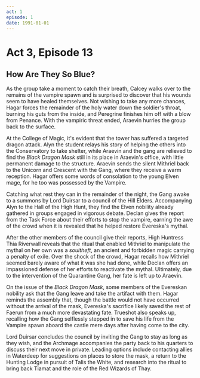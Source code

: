 ```yaml
---
act: 1
episode: 1
date: 1991-01-01
---
```

# Act 3, Episode 13
## How Are They So Blue?
As the group take a moment to catch their breath, Calcey walks over to the remains of the vampire spawn and is surprised to discover that his wounds seem to have healed themselves. Not wishing to take any more chances, Hagar forces the remainder of the holy water down the soldier's throat, burning his guts from the inside, and Peregrine finishes him off with a blow from Penance. With the vampiric threat ended, Araevin hurries the group back to the surface.

At the College of Magic, it's evident that the tower has suffered a targeted dragon attack. Alyn the student relays his story of helping the others into the Conservatory to take shelter, while Araevin and the gang are relieved to find the *Black Dragon Mask* still in its place in Araevin's office, with little permanent damage to the structure. Araevin sends the silent Mithriel back to the Unicorn and Crescent with the Gang, where they receive a warm reception. Hagar offers some words of consolation to the young Elven mage, for he too was possessed by the Vampire.

Catching what rest they can in the remainder of the night, the Gang awake to a summons by Lord Duirsar to a council of the Hill Elders. Accompanying Alyn to the Hall of the High Hunt, they find the Elven nobility already gathered in groups engaged in vigorous debate. Declan gives the report from the Task Force about their efforts to stop the vampire, earning the awe of the crowd when it is revealed that he helped restore Evereska's mythal.

After the other members of the council give their reports, High Huntress Thia Riverwall reveals that the ritual that enabled Mithriel to manipulate the mythal on her own was a *soultheft*, an ancient and forbidden magic carrying a penalty of exile. Over the shock of the crowd, Hagar recalls how Mithriel seemed barely aware of what it was she had done, while Declan offers an impassioned defense of her efforts to reactivate the mythal. Ultimately, due to the intervention of the Quarantine Gang, her fate is left up to Araevin.

On the issue of the *Black Dragon Mask*, some members of the Evereskan nobility ask that the Gang leave and take the artifact with them. Hagar reminds the assembly that, though the battle would not have occurred without the arrival of the mask, Evereska's sacrifice likely saved the rest of Faerun from a much more devastating fate. Trueshot also speaks up, recalling how the Gang selflessly stepped in to save his life from the Vampire spawn aboard the castle mere days after having come to the city.

Lord Duirsar concludes the council by inviting the Gang to stay as long as they wish, and the Archmage accompanies the party back to his quarters to discuss their next move in private. Leading options include contacting allies in Waterdeep for suggestions on places to store the mask, a return to the Hunting Lodge in pursuit of Talis the White, and research into the ritual to bring back Tiamat and the role of the Red Wizards of Thay.